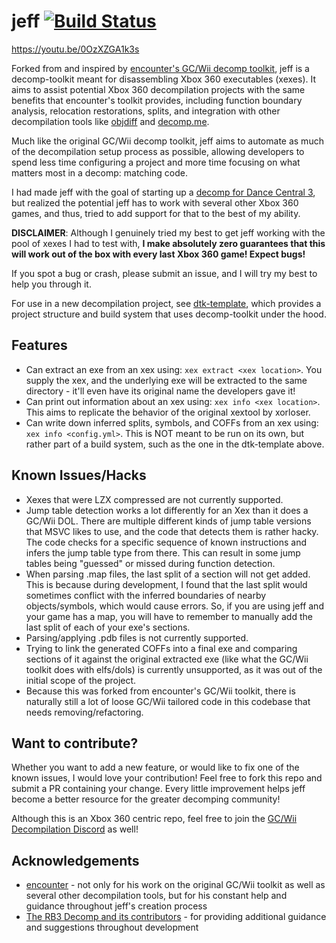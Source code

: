 # jeff [![Build Status]][actions]

[Build Status]: https://github.com/encounter/decomp-toolkit/actions/workflows/build.yml/badge.svg
[actions]: https://github.com/encounter/decomp-toolkit/actions

https://youtu.be/0OzXZGA1k3s

Forked from and inspired by [encounter's GC/Wii decomp toolkit](https://github.com/encounter/decomp-toolkit), jeff is 
a decomp-toolkit meant for disassembling Xbox 360 executables (xexes). It aims to assist potential Xbox 360 decompilation projects with
the same benefits that encounter's toolkit provides, including function boundary analysis, relocation restorations, splits, and integration
with other decompilation tools like [objdiff](https://github.com/encounter/objdiff) and
[decomp.me](https://decomp.me).

Much like the original GC/Wii decomp toolkit, jeff aims to automate as much of the decompilation setup process as possible,
allowing developers to spend less time configuring a project and more time focusing on what matters most in a decomp: matching code.

I had made jeff with the goal of starting up a [decomp for Dance Central 3](https://github.com/rjkiv/dc3-decomp),
but realized the potential jeff has to work with several other Xbox 360 games, and thus, tried to add support for that to the best of my ability.

**DISCLAIMER**: Although I genuinely tried my best to get jeff working with the pool of xexes I had to test with,
**I make absolutely zero guarantees that this will work out of the box with every last Xbox 360 game! Expect bugs!**

If you spot a bug or crash, please submit an issue, and I will try my best to help you through it.

For use in a new decompilation project, see [dtk-template](https://github.com/encounter/dtk-template), which provides a
project structure and build system that uses decomp-toolkit under the hood.

## Features
- Can extract an exe from an xex using: `xex extract <xex location>`.
You supply the xex, and the underlying exe will be extracted to the same directory - it'll even have its original name the developers gave it!
- Can print out information about an xex using: `xex info <xex location>`.
This aims to replicate the behavior of the original xextool by xorloser.
- Can write down inferred splits, symbols, and COFFs from an xex using: `xex info <config.yml>`.
This is NOT meant to be run on its own, but rather part of a build system, such as the one in the dtk-template above.

## Known Issues/Hacks
- Xexes that were LZX compressed are not currently supported.
- Jump table detection works a lot differently for an Xex than it does a GC/Wii DOL.
There are multiple different kinds of jump table versions that MSVC likes to use, and the code that detects them is rather hacky.
The code checks for a specific sequence of known instructions and infers the jump table type from there.
This can result in some jump tables being "guessed" or missed during function detection.
- When parsing .map files, the last split of a section will not get added.
This is because during development, I found that the last split would sometimes conflict with the inferred boundaries of nearby objects/symbols, which would cause errors.
So, if you are using jeff and your game has a map, you will have to remember to manually add the last split of each of your exe's sections.
- Parsing/applying .pdb files is not currently supported.
- Trying to link the generated COFFs into a final exe and comparing sections of it against the original extracted exe (like what the GC/Wii toolkit does with elfs/dols)
is currently unsupported, as it was out of the initial scope of the project.
- Because this was forked from encounter's GC/Wii toolkit, there is naturally still a lot of loose GC/Wii tailored code in this codebase that needs removing/refactoring.

## Want to contribute?
Whether you want to add a new feature, or would like to fix one of the known issues, I would love your contribution!
Feel free to fork this repo and submit a PR containing your change. Every little improvement helps jeff become a better resource for the greater decomping community!

Although this is an Xbox 360 centric repo, feel free to join the [GC/Wii Decompilation Discord](https://discord.gg/hKx3FJJgrV) as well!

## Acknowledgements
- [encounter](https://github.com/encounter) - not only for his work on the original GC/Wii toolkit as well as several other decompilation tools, but for his constant help and guidance throughout jeff's creation process
- [The RB3 Decomp and its contributors](https://github.com/DarkRTA/rb3) - for providing additional guidance and suggestions throughout development
